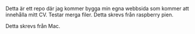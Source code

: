 Detta är ett repo där jag kommer bygga min egna webbsida som kommer att innehålla mitt CV.
Testar merga filer. Detta skrevs från raspberry pien.

Detta skrevs från Mac.
